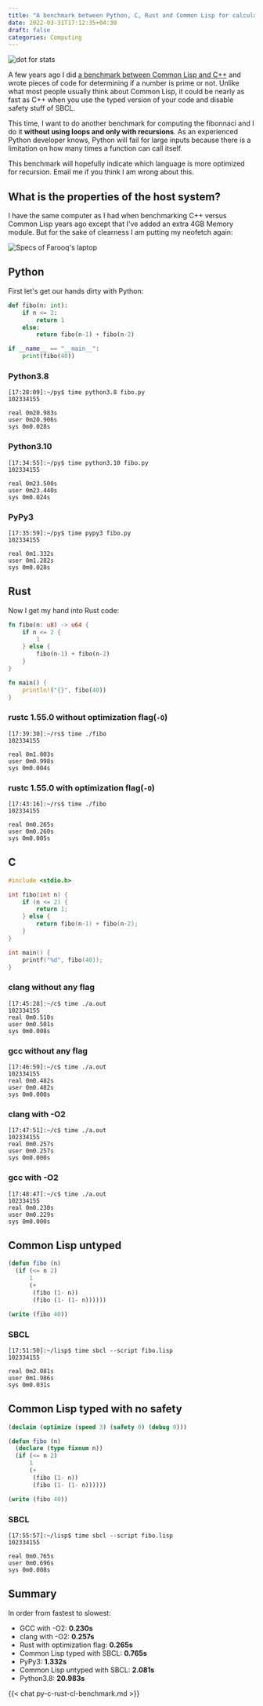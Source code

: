 ```yaml
---
title: "A benchmark between Python, C, Rust and Common Lisp for calculating fibonacci series"
date: 2022-03-31T17:12:35+04:30
draft: false
categories: Computing
---
```


![dot for stats](https://farooqkz.de1.hashbang.sh/count/tag.svg)

A few years ago I did [a benchmark between Common Lisp and C++](/computer/cpp-vs-common-lisp-performance/)
and wrote pieces of code for determining if a number is prime or not. Unlike what most people usually think about Common Lisp,
it could be nearly as fast as C++ when you use the typed version of your code and disable safety stuff of SBCL.

This time, I want to do another benchmark for computing the fibonnaci and I do it **without using loops and only with recursions**. As an experienced Python developer knows, Python will fail for large inputs because there is a limitation on how many times a function can call itself.

This benchmark will hopefully indicate which language is more optimized for recursion. Email me if you think I am wrong about this.

## What is the properties of the host system?

I have the same computer as I had when benchmarking C++ versus Common Lisp years ago except that I've added an extra 4GB Memory module. But for the sake of clearness I am putting my neofetch again:

![Specs of Farooq's laptop](/farooqs-laptop-specs-1.png)

## Python

First let's get our hands dirty with Python:

```python
def fibo(n: int):
    if n <= 2:
        return 1
    else:
        return fibo(n-1) + fibo(n-2)

if __name__ == "__main__":
    print(fibo(40))
```

### Python3.8

```
[17:28:09]:~/py$ time python3.8 fibo.py
102334155

real 0m20.983s
user 0m20.906s
sys 0m0.028s
```

### Python3.10

```
[17:34:55]:~/py$ time python3.10 fibo.py
102334155

real 0m23.500s
user 0m23.440s
sys 0m0.024s
```

### PyPy3

```
[17:35:59]:~/py$ time pypy3 fibo.py
102334155

real 0m1.332s
user 0m1.282s
sys 0m0.028s
```

## Rust

Now I get my hand into Rust code:

```rs
fn fibo(n: u8) -> u64 {
    if n <= 2 {
        1
    } else {
        fibo(n-1) + fibo(n-2)
    }
}

fn main() {
    println!("{}", fibo(40))
}
```

### rustc 1.55.0 without optimization flag(`-O`)

```
[17:39:30]:~/rs$ time ./fibo
102334155

real 0m1.003s
user 0m0.998s
sys 0m0.004s
```

### rustc 1.55.0 with optimization flag(`-O`)

```
[17:43:16]:~/rs$ time ./fibo
102334155

real 0m0.265s
user 0m0.260s
sys 0m0.005s
```

## C

```c
#include <stdio.h>

int fibo(int n) {
    if (n <= 2) {
        return 1;
    } else {
        return fibo(n-1) + fibo(n-2);
    }
}

int main() {
    printf("%d", fibo(40));
}
```

### clang without any flag

```
[17:45:28]:~/c$ time ./a.out
102334155
real 0m0.510s
user 0m0.501s
sys 0m0.008s
```

### gcc without any flag

```
[17:46:59]:~/c$ time ./a.out
102334155
real 0m0.482s
user 0m0.482s
sys 0m0.000s
```

### clang with -O2

```
[17:47:51]:~/c$ time ./a.out
102334155
real 0m0.257s
user 0m0.257s
sys 0m0.000s
```

### gcc with -O2

```
[17:48:47]:~/c$ time ./a.out
102334155
real 0m0.230s
user 0m0.229s
sys 0m0.000s
```

## Common Lisp untyped

```cl
(defun fibo (n)
  (if (<= n 2)
      1
      (+
       (fibo (1- n))
       (fibo (1- (1- n))))))

(write (fibo 40))
```

### SBCL

```
[17:51:50]:~/lisp$ time sbcl --script fibo.lisp
102334155

real 0m2.081s
user 0m1.986s
sys 0m0.031s
```

## Common Lisp typed with no safety

```cl
(declaim (optimize (speed 3) (safety 0) (debug 0)))

(defun fibo (n)
  (declare (type fixnum n))
  (if (<= n 2)
      1
      (+
       (fibo (1- n))
       (fibo (1- (1- n))))))

(write (fibo 40))
```

### SBCL

```
[17:55:57]:~/lisp$ time sbcl --script fibo.lisp
102334155

real 0m0.765s
user 0m0.696s
sys 0m0.008s
```

## Summary

In order from fastest to slowest:

- GCC with -O2: **0.230s**
- clang with -O2: **0.257s**
- Rust with optimization flag: **0.265s**
- Common Lisp typed with SBCL: **0.765s**
- PyPy3: **1.332s**
- Common Lisp untyped with SBCL: **2.081s**
- Python3.8: **20.983s**

{{< chat py-c-rust-cl-benchmark.md >}}
